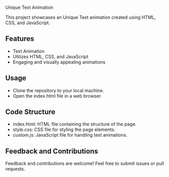 Unique Text Animation

This project showcases an Unique Text animation created using HTML, CSS, and JavaScript.

## Features
- Text Animation
- Utilizes HTML, CSS, and JavaScript
- Engaging and visually appealing animations

## Usage
- Clone the repository to your local machine.
- Open the index.html file in a web browser.

## Code Structure
- index.html: HTML file containing the structure of the page.
- style.css: CSS file for styling the page elements.
- custom.js: JavaScript file for handling text animations.

## Feedback and Contributions
Feedback and contributions are welcome! Feel free to submit issues or pull requests.